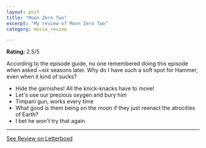 ```yaml
---
layout: post
title: "Moon Zero Two"
excerpt: "My review of Moon Zero Two"
category: movie_review

---
```


**Rating:** 2.5/5

According to the episode guide, no one remembered doing this episode when asked ~six seasons later. Why do I have such a soft spot for Hammer, even when it kind of sucks?

* Hide the garnishes! All the knick-knacks have to move!
* Let's use our precious oxygen and bury him
* Timpani gun, works every time
* What good is them being on the moon if they just reenact the atrocities of Earth?
* I bet he won't try that again

<hr>

[See Review on Letterboxd](https://boxd.it/8FIFAZ)
